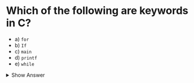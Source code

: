 # Which of the following are keywords in C?

- a) `for`
- b) `If`
- c) `main`
- d) `printf`
- e) `while`

<details>
<summary>Show Answer</summary>

- **a) `for`** and **e) `while`** are keywords in C.

  - **for**: keyword
  - **If**: not a keyword (should be lowercase `if`)
  - **main**: not a keyword (it's a function name)
  - **printf**: not a keyword (it's a standard library function)
  - **while**: keyword

</details>
